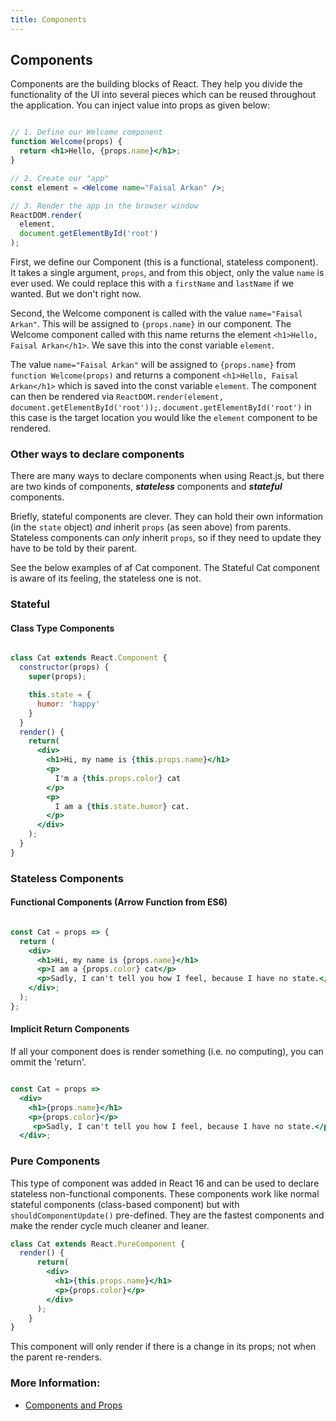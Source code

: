 ```yaml
---
title: Components
---
```

## Components

Components are the building blocks of React. They help you divide the functionality of the UI into several pieces which can be reused throughout the application. You can inject value into props as given below:

```jsx

// 1. Define our Welcome component
function Welcome(props) {
  return <h1>Hello, {props.name}</h1>;
}

// 2. Create our "app"
const element = <Welcome name="Faisal Arkan" />;

// 3. Render the app in the browser window
ReactDOM.render(
  element,
  document.getElementById('root')
);

```
First, we define our Component (this is a functional, stateless component). It takes a single argument, `props`, and from this object, only the value `name` is ever used. We could replace this with a `firstName` and `lastName` if we wanted. But we don't right now.

Second, the Welcome component is called with the value ```name="Faisal Arkan"```. This will be assigned to ```{props.name}``` in our component. The Welcome component called with this name returns the element ```<h1>Hello, Faisal Arkan</h1>```. We save this into the const variable ```element```. 

The value `name="Faisal Arkan"` will be assigned to `{props.name}` from `function Welcome(props)` and returns a component `<h1>Hello, Faisal Arkan</h1>` which is saved into the const variable `element`. The component can then be rendered via `ReactDOM.render(element, document.getElementById('root'));`. `document.getElementById('root')` in this case is the target location you would like the `element` component to be rendered.

### Other ways to declare components

There are many ways to declare components when using React.js, but there are two kinds of components, ***stateless*** components and ***stateful*** components.

Briefly, stateful components are clever. They can hold their own information (in the `state` object) *and* inherit `props` (as seen above) from parents. Stateless components can *only* inherit `props`, so if they need to update they have to be told by their parent.

See the below examples of af Cat component. The Stateful Cat component is aware of its feeling, the stateless one is not.

### Stateful

#### Class Type Components

```jsx

class Cat extends React.Component {
  constructor(props) {
    super(props);

    this.state = {
      humor: 'happy'
    }
  }
  render() {
    return(
      <div>
        <h1>Hi, my name is {this.props.name}</h1>
        <p>
          I'm a {this.props.color} cat
        </p>
        <p>
          I am a {this.state.humor} cat.
        </p>
      </div>
    );
  }
}

```

### Stateless Components

#### Functional Components (Arrow Function from ES6)

```jsx

const Cat = props => {
  return (
    <div>
      <h1>Hi, my name is {props.name}</h1>
      <p>I am a {props.color} cat</p>
      <p>Sadly, I can't tell you how I feel, because I have no state.</p>
    </div>;
  );
};

```

#### Implicit Return Components

If all your component does is render something (i.e. no computing), you can ommit the 'return'.

```jsx

const Cat = props =>
  <div>
    <h1>{props.name}</h1>
    <p>{props.color}</p>
     <p>Sadly, I can't tell you how I feel, because I have no state.</p>
  </div>;

```

### Pure Components

This type of component was added in React 16 and can be used to declare stateless non-functional components.
These components work like normal stateful components (class-based component) but with `shouldComponentUpdate()` pre-defined.
They are the fastest components and make the render cycle much cleaner and leaner.

```jsx
class Cat extends React.PureComponent {
  render() {
      return(
        <div>
          <h1>{this.props.name}</h1>
          <p>{props.color}</p>
        </div>
      );
    }
}

```

This component will only render if there is a change in its props; not when the parent re-renders.

### More Information:
- [Components and Props](https://reactjs.org/docs/components-and-props.html)
